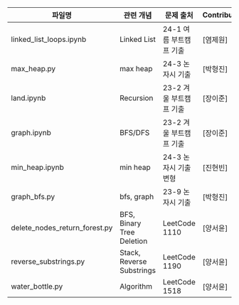 | 파일명   | 관련 개념     | 문제 출처            | Contributor |
|----------|---------------|----------------------|-------------|
| linked_list_loops.ipynb    |  Linked List   | 24-1 여름 부트캠프 기출   | [염제원]      |
| max_heap.py    |  max heap   | 24-3 논자시 기출   | [박형진]      |
| land.ipynb    |  Recursion  | 23-2 겨울 부트캠프 기출  | [장이준]      |
| graph.ipynb   |  BFS/DFS   | 23-2 겨울 부트캠프 기출  | [장이준]      |
| min_heap.ipynb   |  min heap   | 24-3 논자시 기출 변형 | [진현빈]      |
| graph_bfs.py   | bfs, graph  | 23-9 논자시 기출 | [박형진]   |
| delete_nodes_return_forest.py   | BFS, Binary Tree Deletion  | LeetCode 1110 | [양서윤]   |
| reverse_substrings.py   | Stack, Reverse Substrings  | LeetCode 1190 | [양서윤]   |
| water_bottle.py   | Algorithm  | LeetCode 1518 | [양서윤]   |

